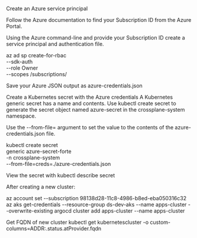 Create an Azure service principal 

Follow the Azure documentation to find your Subscription ID from the Azure Portal.

Using the Azure command-line and provide your Subscription ID create a service principal and authentication file.

az ad sp create-for-rbac \
--sdk-auth \
--role Owner \
--scopes /subscriptions/<subscription id>


Save your Azure JSON output as azure-credentials.json


Create a Kubernetes secret with the Azure credentials 
A Kubernetes generic secret has a name and contents. Use kubectl create secret to generate the secret object named azure-secret in the crossplane-system namespace.

Use the --from-file= argument to set the value to the contents of the azure-credentials.json file.

kubectl create secret \
generic azure-secret-forte \
-n crossplane-system \
--from-file=creds=./azure-credentials.json

View the secret with kubectl describe secret



After creating a new cluster:

az account set --subscription 98138d28-11c8-4986-b8ed-eba050316c32
az aks get-credentials --resource-group ds-dev-aks --name apps-cluster --overwrite-existing
argocd cluster add apps-cluster --name apps-cluster

Get FQDN of new cluster
kubectl get kubernetescluster -o custom-columns=ADDR:.status.atProvider.fqdn